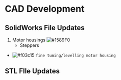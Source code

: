 # CAD Development

## SolidWorks File Updates

1. Motor housings ![#1589F0](https://placehold.co/15x15/1589F0/1589F0.png)
    -  Steppers

- ![#f03c15](https://placehold.co/15x15/f03c15/f03c15.png) `fine tuning/levelling motor housing`

##  STL FIle Updates
